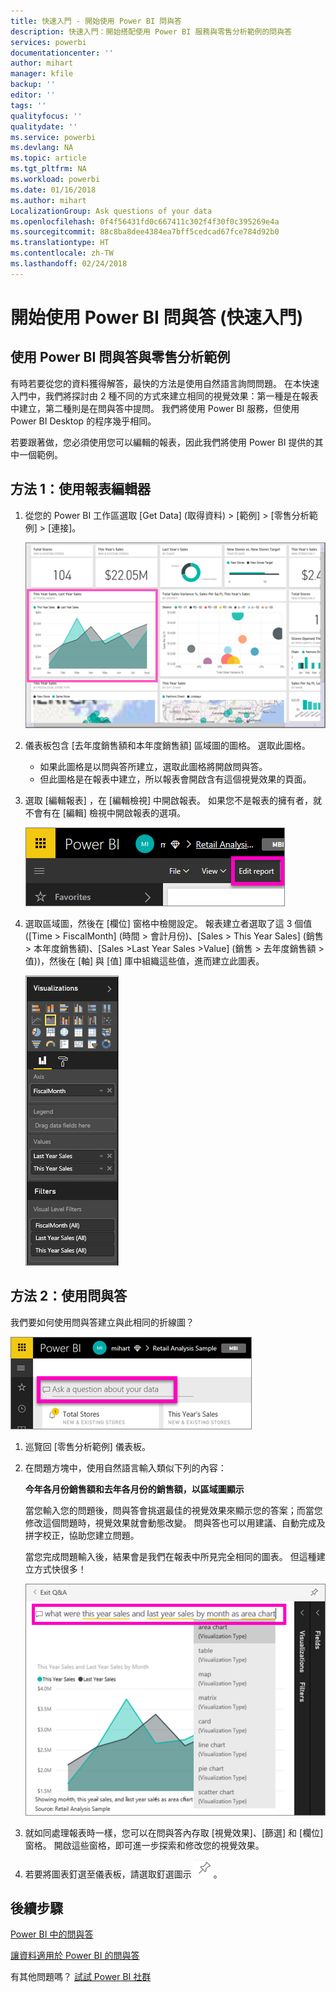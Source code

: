 ```yaml
---
title: 快速入門 - 開始使用 Power BI 問與答
description: 快速入門：開始搭配使用 Power BI 服務與零售分析範例的問與答
services: powerbi
documentationcenter: ''
author: mihart
manager: kfile
backup: ''
editor: ''
tags: ''
qualityfocus: ''
qualitydate: ''
ms.service: powerbi
ms.devlang: NA
ms.topic: article
ms.tgt_pltfrm: NA
ms.workload: powerbi
ms.date: 01/16/2018
ms.author: mihart
LocalizationGroup: Ask questions of your data
ms.openlocfilehash: 0f4f56431fd0c667411c302f4f30f0c395269e4a
ms.sourcegitcommit: 88c8ba8dee4384ea7bff5cedcad67fce784d92b0
ms.translationtype: HT
ms.contentlocale: zh-TW
ms.lasthandoff: 02/24/2018
---
```

# <a name="get-started-with-power-bi-qa-quickstart"></a>開始使用 Power BI 問與答 (快速入門)
## <a name="use-power-bi-qa-with-the-retail-analysis-sample"></a>使用 Power BI 問與答與零售分析範例
有時若要從您的資料獲得解答，最快的方法是使用自然語言詢問問題。  在本快速入門中，我們將探討由 2 種不同的方式來建立相同的視覺效果：第一種是在報表中建立，第二種則是在問與答中提問。 我們將使用 Power BI 服務，但使用 Power BI Desktop 的程序幾乎相同。

若要跟著做，您必須使用您可以編輯的報表，因此我們將使用 Power BI 提供的其中一個範例。

## <a name="method-1-using-the-report-editor"></a>方法 1：使用報表編輯器
1. 從您的 Power BI 工作區選取 [Get Data] (取得資料) \> [範例] \> [零售分析範例]  >  [連接]。
   
    ![](media/power-bi-visualization-introduction-to-q-and-a/power-bi-dashboard.png)
2. 儀表板包含 [去年度銷售額和本年度銷售額] 區域圖的圖格。  選取此圖格。 
   
   * 如果此圖格是以問與答所建立，選取此圖格將開啟問與答。 
   * 但此圖格是在報表中建立，所以報表會開啟含有這個視覺效果的頁面。
3. 選取 [編輯報表] ，在 [編輯檢視] 中開啟報表。  如果您不是報表的擁有者，就不會有在 [編輯] 檢視中開啟報表的選項。
   
    ![](media/power-bi-visualization-introduction-to-q-and-a/power-bi-edit-report.png)
4. 選取區域圖，然後在 [欄位]  窗格中檢閱設定。  報表建立者選取了這 3 個值 ([Time > FiscalMonth] (時間 > 會計月份)、[Sales > This Year Sales] (銷售 > 本年度銷售額)、[Sales >Last Year Sales >Value] (銷售 > 去年度銷售額 > 值))，然後在 [軸] 與 [值] 庫中組織這些值，進而建立此圖表。
   
    ![](media/power-bi-visualization-introduction-to-q-and-a/gnatutorial_3-new.png)

## <a name="method-2-using-qa"></a>方法 2：使用問與答
我們要如何使用問與答建立與此相同的折線圖？

![](media/power-bi-visualization-introduction-to-q-and-a/power-bi-qna.png)

1. 巡覽回 [零售分析範例] 儀表板。
2. 在問題方塊中，使用自然語言輸入類似下列的內容：
   
   **今年各月份銷售額和去年各月份的銷售額，以區域圖顯示**
   
   當您輸入您的問題後，問與答會挑選最佳的視覺效果來顯示您的答案；而當您修改這個問題時，視覺效果就會動態改變。 問與答也可以用建議、自動完成及拼字校正，協助您建立問題。
   
   當您完成問題輸入後，結果會是我們在報表中所見完全相同的圖表。  但這種建立方式快很多！
   
   ![](media/power-bi-visualization-introduction-to-q-and-a/powerbi-qna-areachart.png)
3. 就如同處理報表時一樣，您可以在問與答內存取 [視覺效果]、[篩選] 和 [欄位] 窗格。  開啟這些窗格，即可進一步探索和修改您的視覺效果。
4. 若要將圖表釘選至儀表板，請選取釘選圖示 ![](media/power-bi-visualization-introduction-to-q-and-a/pinnooutline.png)。

## <a name="next-steps"></a>後續步驟
[Power BI 中的問與答](power-bi-q-and-a.md)

[讓資料適用於 Power BI 的問與答](service-prepare-data-for-q-and-a.md)

有其他問題嗎？ [試試 Power BI 社群](http://community.powerbi.com/)

